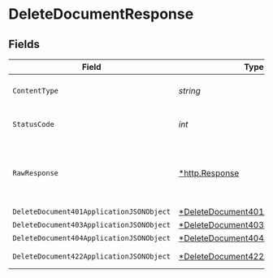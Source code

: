# DeleteDocumentResponse


## Fields

| Field                                                                                            | Type                                                                                             | Required                                                                                         | Description                                                                                      |
| ------------------------------------------------------------------------------------------------ | ------------------------------------------------------------------------------------------------ | ------------------------------------------------------------------------------------------------ | ------------------------------------------------------------------------------------------------ |
| `ContentType`                                                                                    | *string*                                                                                         | :heavy_check_mark:                                                                               | HTTP response content type for this operation                                                    |
| `StatusCode`                                                                                     | *int*                                                                                            | :heavy_check_mark:                                                                               | HTTP response status code for this operation                                                     |
| `RawResponse`                                                                                    | [*http.Response](https://pkg.go.dev/net/http#Response)                                           | :heavy_minus_sign:                                                                               | Raw HTTP response; suitable for custom response parsing                                          |
| `DeleteDocument401ApplicationJSONObject`                                                         | [*DeleteDocument401ApplicationJSON](../../models/operations/deletedocument401applicationjson.md) | :heavy_minus_sign:                                                                               | Unauthenticated                                                                                  |
| `DeleteDocument403ApplicationJSONObject`                                                         | [*DeleteDocument403ApplicationJSON](../../models/operations/deletedocument403applicationjson.md) | :heavy_minus_sign:                                                                               | Forbidden                                                                                        |
| `DeleteDocument404ApplicationJSONObject`                                                         | [*DeleteDocument404ApplicationJSON](../../models/operations/deletedocument404applicationjson.md) | :heavy_minus_sign:                                                                               | Not Found                                                                                        |
| `DeleteDocument422ApplicationJSONObject`                                                         | [*DeleteDocument422ApplicationJSON](../../models/operations/deletedocument422applicationjson.md) | :heavy_minus_sign:                                                                               | Invalid data posted                                                                              |